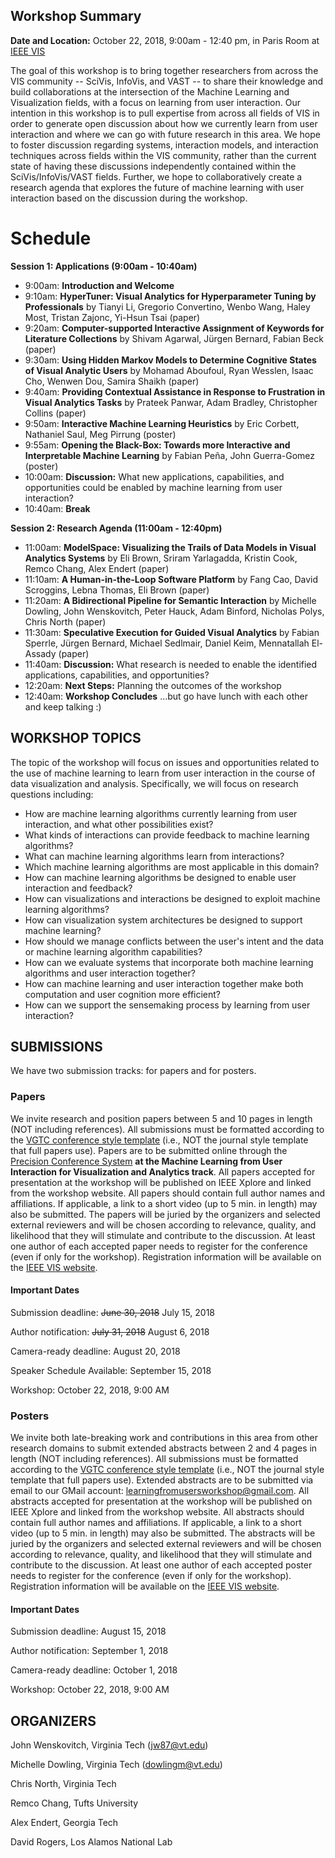 ## Workshop Summary

**Date and Location:** October 22, 2018, 9:00am - 12:40 pm, in Paris Room at [IEEE VIS](http://ieeevis.org/year/2018/welcome)

The goal of this workshop is to bring together researchers from across the VIS community -- SciVis, InfoVis, and VAST -- to share their knowledge and build collaborations at the intersection of the Machine Learning and Visualization fields, with a focus on learning from user interaction. Our intention in this workshop is to pull expertise from across all fields of VIS in order to generate open discussion about how we currently learn from user interaction and where we can go with future research in this area.  We hope to foster discussion regarding systems, interaction models, and interaction techniques across fields within the VIS community, rather than the current state of having these discussions independently contained within the SciVis/InfoVis/VAST fields. Further, we hope to collaboratively create a research agenda that explores the future of machine learning with user interaction based on the discussion during the workshop.

# Schedule
**Session 1: Applications (9:00am - 10:40am)**
- 9:00am:  **Introduction and Welcome**
- 9:10am:  **HyperTuner: Visual Analytics for Hyperparameter Tuning by Professionals** by Tianyi Li, Gregorio Convertino, Wenbo Wang, Haley Most, Tristan Zajonc, Yi-Hsun Tsai (paper)
- 9:20am:  **Computer-supported Interactive Assignment of Keywords for Literature Collections** by Shivam Agarwal, Jürgen Bernard, Fabian Beck (paper)
- 9:30am:  **Using Hidden Markov Models to Determine Cognitive States of Visual Analytic Users** by Mohamad Aboufoul, Ryan Wesslen, Isaac Cho, Wenwen Dou, Samira Shaikh (paper)
- 9:40am:  **Providing Contextual Assistance in Response to Frustration in Visual Analytics Tasks** by Prateek Panwar, Adam Bradley, Christopher Collins (paper)
- 9:50am:  **Interactive Machine Learning Heuristics** by Eric Corbett, Nathaniel Saul, Meg Pirrung (poster)
- 9:55am:  **Opening the Black-Box: Towards more Interactive and Interpretable Machine Learning** by Fabian Peña, John Guerra-Gomez (poster)
- 10:00am:  **Discussion:** What new applications, capabilities, and opportunities could be enabled by machine learning from user interaction?
- 10:40am:  **Break**

**Session 2:  Research Agenda (11:00am - 12:40pm)**
- 11:00am:  **ModelSpace: Visualizing the Trails of Data Models in Visual Analytics Systems** by Eli Brown, Sriram Yarlagadda, Kristin Cook, Remco Chang, Alex Endert (paper)
- 11:10am:  **A Human-in-the-Loop Software Platform** by Fang Cao, David Scroggins, Lebna Thomas, Eli Brown (paper)
- 11:20am:  **A Bidirectional Pipeline for Semantic Interaction** by Michelle Dowling, John Wenskovitch, Peter Hauck, Adam Binford, Nicholas Polys, Chris North (paper)
- 11:30am:  **Speculative Execution for Guided Visual Analytics** by Fabian Sperrle, Jürgen Bernard, Michael Sedlmair, Daniel Keim, Mennatallah El-Assady (paper)
- 11:40am:  **Discussion:** What research is needed to enable the identified applications, capabilities, and opportunities?
- 12:20am:  **Next Steps:** Planning the outcomes of the workshop
- 12:40am:  **Workshop Concludes** ...but go have lunch with each other and keep talking :)


## WORKSHOP TOPICS

The topic of the workshop will focus on issues and opportunities related to the use of machine learning to learn from user interaction in the course of data visualization and analysis. Specifically, we will focus on research questions including:

- How are machine learning algorithms currently learning from user interaction, and what other possibilities exist?
- What kinds of interactions can provide feedback to machine learning algorithms?
- What can machine learning algorithms learn from interactions?
- Which machine learning algorithms are most applicable in this domain?
- How can machine learning algorithms be designed to enable user interaction and feedback?
- How can visualizations and interactions be designed to exploit machine learning algorithms?
- How can visualization system architectures be designed to support machine learning?
- How should we manage conflicts between the user's intent and the data or machine learning algorithm capabilities?
- How can we evaluate systems that incorporate both machine learning algorithms and user interaction together?
- How can machine learning and user interaction together make both computation and user cognition more efficient?
- How can we support the sensemaking process by learning from user interaction?

## SUBMISSIONS

We have two submission tracks: for papers and for posters.

### Papers

We invite research and position papers between 5 and 10 pages in length (NOT including references).  All submissions must be formatted according to the [VGTC conference style template](http://junctionpublishing.org/vgtc/Tasks/camera.html) (i.e., NOT the journal style template that full papers use).  Papers are to be submitted online through the [Precision Conference System](https://new.precisionconference.com/user/login?society=vgtc) **at the Machine Learning from User Interaction for Visualization and Analytics track**.  All papers accepted for presentation at the workshop will be published on IEEE Xplore and linked from the workshop website.  All papers should contain full author names and affiliations.  If applicable, a link to a short video (up to 5 min. in length) may also be submitted. The papers will be juried by the organizers and selected external reviewers and will be chosen according to relevance, quality, and likelihood that they will stimulate and contribute to the discussion. At least one author of each accepted paper needs to register  for the conference (even if only for the workshop). Registration information will be available on the [IEEE VIS website](http://ieeevis.org/year/2018/welcome).
  
#### Important Dates

Submission deadline:  ~~June 30, 2018~~  July 15, 2018

Author notification:  ~~July 31, 2018~~  August 6, 2018

Camera-ready deadline:  August 20, 2018

Speaker Schedule Available:  September 15, 2018

Workshop:  October 22, 2018, 9:00 AM

### Posters

We invite both late-breaking work and contributions in this area from other research domains to submit extended abstracts between 2 and 4 pages in length (NOT including references).  All submissions must be formatted according to the [VGTC conference style template](http://junctionpublishing.org/vgtc/Tasks/camera.html) (i.e., NOT the journal style template that full papers use).  Extended abstracts are to be submitted via email to our GMail account:  [learningfromusersworkshop@gmail.com](mailto:learningfromusersworkshop@gmail.com).  All abstracts accepted for presentation at the workshop will be published on IEEE Xplore and linked from the workshop website.  All abstracts should contain full author names and affiliations.  If applicable, a link to a short video (up to 5 min. in length) may also be submitted. The abstracts will be juried by the organizers and selected external reviewers and will be chosen according to relevance, quality, and likelihood that they will stimulate and contribute to the discussion. At least one author of each accepted poster needs to register  for the conference (even if only for the workshop). Registration information will be available on the [IEEE VIS website](http://ieeevis.org/year/2018/welcome).
  
#### Important Dates

Submission deadline:  August 15, 2018 

Author notification:  September 1, 2018

Camera-ready deadline:  October 1, 2018

Workshop:  October 22, 2018, 9:00 AM

## ORGANIZERS

John Wenskovitch, Virginia Tech (jw87@vt.edu)

Michelle Dowling, Virginia Tech (dowlingm@vt.edu)

Chris North, Virginia Tech

Remco Chang, Tufts University

Alex Endert, Georgia Tech

David Rogers, Los Alamos National Lab
